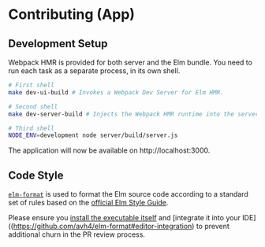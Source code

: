 # Contributing (App)

## Development Setup

Webpack HMR is provided for both server and the Elm bundle. You need to run each task as a separate process, in its own shell.

```bash
# First shell
make dev-ui-build # Invokes a Webpack Dev Server for Elm HMR.

# Second shell
make dev-server-build # Injects the Webpack HMR runtime into the server bundle.

# Third shell
NODE_ENV=development node server/build/server.js
```

The application will now be available on http://localhost:3000.

## Code Style

[`elm-format`](https://github.com/avh4/elm-format) is used to format the Elm source code according to a standard set of rules based on the [official Elm Style Guide](http://elm-lang.org/docs/style-guide).

Please ensure you [install the executable itself](https://github.com/avh4/elm-format#installation-) and  [integrate it into your IDE]((https://github.com/avh4/elm-format#editor-integration) to prevent additional churn in the PR review process.
